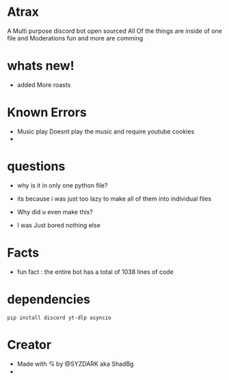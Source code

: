 # Atrax
A Multi purpose discord bot open sourced 
All Of the things are inside of one file and Moderations fun and more are comming

# whats new!
- added More roasts

# Known Errors
- Music play
Doesnt play the music and require youtube cookies
- 

# questions
- why is it in only one python file?
- its because i was just too lazy to make all of them into individual files

- Why did u even make this?
- I was Just bored nothing else

# Facts
- fun fact : the entire bot has a total of 1038 lines of code

# dependencies 
```pip install discord yt-dlp asyncio```

# Creator
- Made with 💘 by @SYZDARK aka ShadBg
- 
